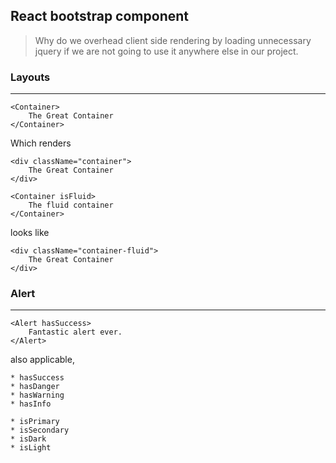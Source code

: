 ## React bootstrap component
> Why do we overhead client side rendering by loading unnecessary jquery if we
are not going to use it anywhere else in our project.

### Layouts
--------------------------------------------------------------------
```
<Container>
    The Great Container
</Container>
```
Which renders
```
<div className="container">
    The Great Container
</div>
```

```
<Container isFluid>
    The fluid container
</Container>
```
looks like
```
<div className="container-fluid">
    The Great Container
</div>
```

### Alert
---------------------------------------------
```
<Alert hasSuccess>
    Fantastic alert ever.
</Alert>
```
also applicable,

    * hasSuccess
    * hasDanger
    * hasWarning
    * hasInfo

    * isPrimary
    * isSecondary
    * isDark
    * isLight
